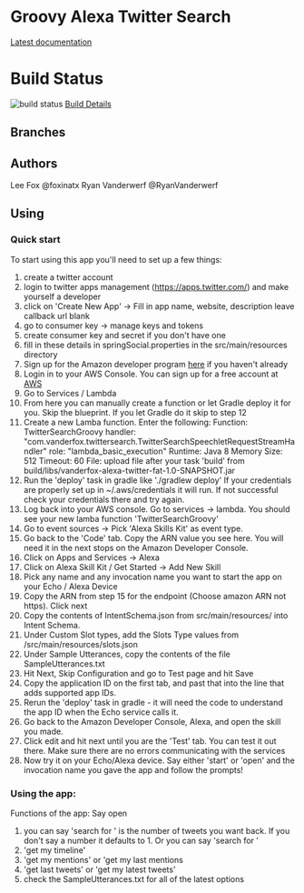 # Groovy Alexa Twitter Search

[Latest documentation](https://github.com/rvanderwerf/alexa-twitter-groovy) 
# Build Status
![build status](https://travis-ci.org/grails-plugins/grails-quartz.svg?branch=master "Build Status")
[Build Details](https://travis-ci.org/grails-plugins/grails-quartz/)
## Branches

## Authors
   Lee Fox @foxinatx
   Ryan Vanderwerf @RyanVanderwerf
   
## Using
### Quick start
To start using this app you'll need to set up a few things:

1. create a twitter account
2. login to twitter apps management (https://apps.twitter.com/) and make yourself a developer
3. click on 'Create New App' -> Fill in app name, website, description leave callback url blank
4. go to consumer key -> manage keys and tokens
5. create consumer key and secret if you don't have one
6. fill in these details in springSocial.properties in the src/main/resources directory
7. Sign up for the Amazon developer program [here](https://developer.amazon.com) if you haven't already
8. Login in to your AWS Console. You can sign up for a free account at [AWS](https://aws.amazon.com)
9. Go to Services / Lambda
10. From here you can manually create a function or let Gradle deploy it for you. Skip the blueprint. If you let Gradle do it skip to step 12
11. Create a new Lamba function. Enter the following: 
        Function: TwitterSearchGroovy 
        handler: "com.vanderfox.twittersearch.TwitterSearchSpeechletRequestStreamHandler"
        role: "lambda_basic_execution"
        Runtime: Java 8
        Memory Size: 512
        Timeout: 60
        File: upload file after your task 'build' from build/libs/vanderfox-alexa-twitter-fat-1.0-SNAPSHOT.jar
12. Run the 'deploy' task in gradle like './gradlew deploy' If your credentials are properly set up in ~/.aws/credentials it will run. If 
       not successful check your credentials there and try again.
13. Log back into your AWS console. Go to services -> lambda. You should see your new lamba function 'TwitterSearchGroovy'
14. Go to event sources -> Pick 'Alexa Skills Kit' as event type.
15. Go back to the 'Code' tab. Copy the ARN value you see here. You will need it in the next stops on the Amazon Developer Console.
16. Click on Apps and Services -> Alexa
17. Click on Alexa Skill Kit / Get Started -> Add New Skill
18. Pick any name and any invocation name you want to start the app on your Echo / Alexa Device
19. Copy the ARN from step 15 for the endpoint (Choose amazon ARN not https). Click next
20. Copy the contents of IntentSchema.json from src/main/resources/ into Intent Schema.
21. Under Custom Slot types, add the Slots Type values from /src/main/resources/slots.json
22. Under Sample Utterances, copy the contents of the file SampleUtterances.txt
23. Hit Next, Skip Configuration and go to Test page and hit Save
24. Copy the application ID on the first tab, and past that into the line that adds supported app IDs.
25. Rerun the 'deploy' task in gradle - it will need the code to understand the app ID when the Echo service calls it.
26. Go back to the Amazon Developer Console, Alexa, and open the skill you made.
27. Click edit and hit next until you are the 'Test' tab. You can test it out there. Make sure there are no errors communicating with the services
28. Now try it on your Echo/Alexa device. Say either 'start' or 'open' and the invocation name you gave the app and follow the prompts!

### Using the app:
Functions of the app:
Say open <invocation name>

1. you can say 'search <X> for <value>'  <X> is the number of tweets you want back. If you don't say a number it defaults to 1. Or you can say 'search for <value>'
2. 'get my timeline'
3. 'get my mentions' or 'get my last <X> mentions
4. 'get last <X> tweets' or 'get my latest tweets'
5.  check the SampleUtterances.txt for all of the latest options